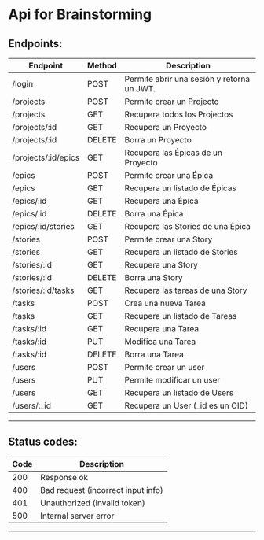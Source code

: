 # Api for Brainstorming

## Endpoints: 

|   Endpoint                  |   Method      |    Description                              |
|-----------------------------|---------------|---------------------------------------------|
| /login                      |	POST          |	Permite abrir una sesión y retorna un JWT.  |
| /projects                   |	POST          |	Permite crear un Projecto                   |
| /projects                   |	GET           |	Recupera todos los Projectos                |
| /projects/:id               |	GET           |	Recupera un Proyecto                        |
| /projects/:id               |	DELETE        |	Borra un Proyecto                           |
| /projects/:id/epics         |	GET           |	Recupera las Épicas de un Proyecto          |
| /epics                      |	POST          |	Permite crear una Épica	                    |
| /epics                      |	GET           |	Recupera un listado de Épicas	              |
| /epics/:id                  |	GET           |	Recupera una Épica	                        |
| /epics/:id                  |	DELETE        |	Borra una Épica	                            |
| /epics/:id/stories          |	GET           |	Recupera las Stories de una Épica	          |
| /stories                    |	POST          |	Permite crear una Story	                    |
| /stories                    |	GET           |	Recupera un listado de Stories	            |
| /stories/:id                |	GET           |	Recupera una Story	                        |
| /stories/:id                |	DELETE        |	Borra una Story	                            |
| /stories/:id/tasks          |	GET           |	Recupera las tareas de una Story	          |
| /tasks                      |	POST          |	Crea una nueva Tarea	                      |
| /tasks                      |	GET           |	Recupera un listado de Tareas	              |
| /tasks/:id                  |	GET           |	Recupera una Tarea	                        |
| /tasks/:id                  |	PUT           | Modifica una Tarea	                        |
| /tasks/:id                  |	DELETE        | Borra una Tarea	                            |
| /users                      |	POST          |	Permite crear un user	                      |
| /users                      |	PUT           |	Permite modificar un user	                  |
| /users                      |	GET           |	Recupera un listado de Users	              |
| /users/:_id                 |	GET           |	Recupera un User (_id es un OID)	          |

___

## Status codes:

|   Code                      |    Description                              |
|-----------------------------|---------------------------------------------|
| 200                         |	Response ok                                 |
| 400                         |	Bad request (incorrect input info)          |
| 401                         |	Unauthorized (invalid token)                |
| 500                         |	Internal server error                       |

___
